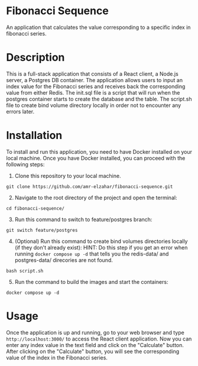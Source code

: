 # Fibonacci Sequence

An application that calculates the value corresponding to a specific index in fibonacci series.

# Description

This is a full-stack application that consists of a React client, a Node.js server, a Postgres DB container. The application allows users to input an index value for the Fibonacci series and receives back the corresponding value from either Redis. The init.sql file is a script that will run when the postgres container starts to create the database and the table. The script.sh file to create bind volume directory locally in order not to encounter any errors later.

# Installation

To install and run this application, you need to have Docker installed on your local machine. Once you have Docker installed, you can proceed with the following steps:

1. Clone this repository to your local machine.

```
git clone https://github.com/amr-elzahar/fibonacci-sequence.git
```

2. Navigate to the root directory of the project and open the terminal:

```
cd fibonacci-sequence/
```

3. Run this command to switch to feature/postgres branch:

```
git switch feature/postgres
```

4. (Optional) Run this command to create bind volumes directories locally (if they don't already exist):
   HINT: Do this step if you get an error when running `docker compose up -d` that tells you the redis-data/ and postgres-data/ direcories are not found.

```
bash script.sh
```

5. Run the command to build the images and start the containers:

```
docker compose up -d
```

# Usage

Once the application is up and running, go to your web browser and type `http://localhost:3000/` to access the React client application. Now you can enter any index value in the text field and click on the "Calculate" button. After clicking on the "Calculate" button, you will see the corresponding value of the index in the Fibonacci series.

